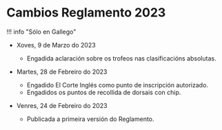 # Cambios Reglamento 2023

!!! info "Sólo en Gallego"

* Xoves, 9 de Marzo do 2023
    * Engadida aclaración sobre os trofeos nas clasificacións absolutas. 

* Martes, 28 de Febreiro do 2023
    * Engadido El Corte Inglés como punto de inscripción autorizado.
    * Engadidos os puntos de recollida de dorsais con chip.

* Venres, 24 de Febreiro do 2023
    * Publicada a primeira versión do Reglamento.
